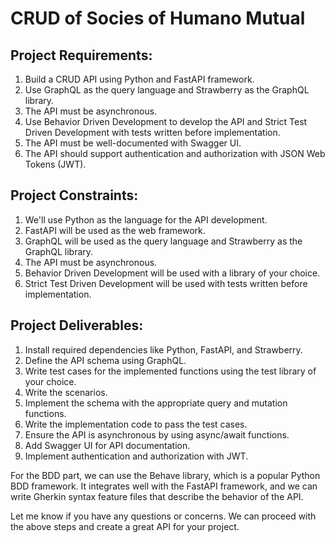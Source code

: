 # CRUD of Socies of Humano Mutual

## Project Requirements:

1. Build a CRUD API using Python and FastAPI framework.
2. Use GraphQL as the query language and Strawberry as the GraphQL library.
3. The API must be asynchronous.
4. Use Behavior Driven Development to develop the API and Strict Test Driven Development with tests written before implementation.
5. The API must be well-documented with Swagger UI.
6. The API should support authentication and authorization with JSON Web Tokens (JWT).

## Project Constraints:

1. We'll use Python as the language for the API development.
2. FastAPI will be used as the web framework.
3. GraphQL will be used as the query language and Strawberry as the GraphQL library.
4. The API must be asynchronous.
5. Behavior Driven Development will be used with a library of your choice.
6. Strict Test Driven Development will be used with tests written before implementation.

## Project Deliverables:
1. Install required dependencies like Python, FastAPI, and Strawberry.
2. Define the API schema using GraphQL.
3.  Write test cases for the implemented functions using the test library of your choice.
4. Write the scenarios.
5. Implement the schema with the appropriate query and mutation functions.
6. Write the implementation code to pass the test cases.
7. Ensure the API is asynchronous by using async/await functions.
8. Add Swagger UI for API documentation.
9. Implement authentication and authorization with JWT.

For the BDD part, we can use the Behave library, which is a popular Python BDD framework. It integrates well with the
FastAPI framework, and we can write Gherkin syntax feature files that describe the behavior of the API.

Let me know if you have any questions or concerns. We can proceed with the above steps and create a great API for your
project.
